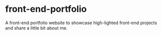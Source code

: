 # front-end-portfolio
A front-end portfolio website to showcase high-lighted front-end projects and share a little bit about me.
